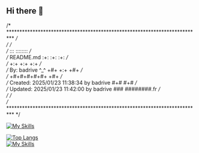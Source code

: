 ## Hi there 👋
/* ************************************************************************** */<br>
/*                                                                            */<br>
/*                                                          :::      :::::::: */<br>
/*   README.md                                            :+:      :+:    :+: */<br>
/*                                                    +:+ +:+         +:+     */<br>
/*   By: badrive ^_^                                  +#+  +:+       +#+      */<br>
/*                                                +#+#+#+#+#+   +#+           */<br>
/*   Created: 2025/01/23 11:38:34 by badrive           #+#    #+#             */<br>
/*   Updated: 2025/01/23 11:42:00 by badrive          ###   ########.fr       */<br>
/*                                                                            */<br>
/* ************************************************************************** */<br>

[![My Skills](https://skillicons.dev/icons?i=html,css,sass,js,typescript,c,git,bootstrap,docker)](https://skillicons.dev)
<br>
<!-- [![bfaras's 42 stats](https://badge.mediaplus.ma/Darkgray/bfaras)](https://github.com/oakoudad/badge42) -->
[![Top Langs](https://github-readme-stats.vercel.app/api/top-langs/?username=badrive&layout=donut&show_icons=true&theme=transparent)](https://github.com/anuraghazra/github-readme-stats)
<br>
[![My Skills](https://skillicons.dev/icons?i=bash,tailwind,react,laravel,next,npm,linux,figma,vscode)](https://skillicons.dev)

<!--
**badrive/badrive** is a ✨ _special_ ✨ repository because its `README.md` (this file) appears on your GitHub profile.

Here are some ideas to get you started:

- 🔭 I’m currently working on ...
- 🌱 I’m currently learning ...
- 👯 I’m looking to collaborate on ...
- 🤔 I’m looking for help with ...
- 💬 Ask me about ...
- 📫 How to reach me: ...
- 😄 Pronouns: ...
- ⚡ Fun fact: ...
-->
